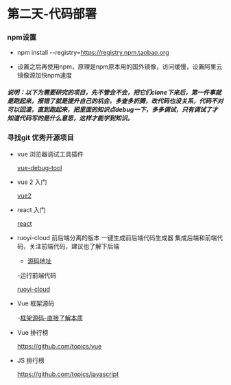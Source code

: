 # 第二天-代码部署

### npm设置
- npm install --registry=https://registry.npm.taobao.org

- 设置之后再使用npm，原理是npm原本用的国外镜像，访问缓慢，设置阿里云镜像源加快npm速度


##### 说明：以下为需要研究的项目，先不管会不会，把它们clone下来后，第一件事就是跑起来，报错了就是提升自己的机会，多查多折腾，改代码也没关系，代码不对可以回滚，直到跑起来，把里面的知识点debug一下，多多调试，只有调试了才知道代码写的是什么意思，这样才能学到知识。

### 寻找git 优秀开源项目
    
- vue 浏览器调试工具插件

    [vue-debug-tool](https://blog.csdn.net/flysun3344/article/details/78679145)
    
- vue 2 入门

    [vue2](https://github.com/bailicangdu/vue2-happyfri)    
    
- react 入门

    [react](https://github.com/bailicangdu/react-pxq)
    
    
- ruoyi-cloud 前后端分离的版本 一键生成前后端代码生成器 集成后端和前端代码，关注前端代码，建议也了解下后端

    - [源码地址](https://gitee.com/y_project/RuoYi-Cloud)
    
    -运行前端代码
    
    [ruoyi-cloud](https://doc.ruoyi.vip/ruoyi-cloud/document/hjbs.html#%E5%89%8D%E7%AB%AF%E8%BF%90%E8%A1%8C)
    
- Vue 框架源码

    -[框架源码-直接了解本质](https://github.com/vuejs)
    
    
- Vue 排行榜
    
    https://github.com/topics/vue
    
- JS 排行榜

    https://github.com/topics/javascript
    